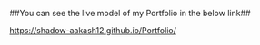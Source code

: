 ##You can see the live model of my Portfolio in the below link##

https://shadow-aakash12.github.io/Portfolio/
